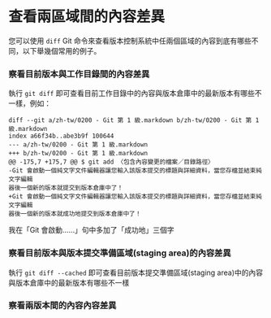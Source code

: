 # 查看兩區域間的內容差異
您可以使用 `diff` Git 命令來查看版本控制系統中任兩個區域的內容到底有哪些不同，以下舉幾個常用的例子。

### 察看目前版本與工作目錄間的內容差異
執行 `git diff` 即可查看目前工作目錄中的內容與版本倉庫中的最新版本有哪些不一樣，例如：

`````
diff --git a/zh-tw/0200 - Git 第 1 級.markdown b/zh-tw/0200 - Git 第 1 級.markdown
index a66f34b..abe3b9f 100644
--- a/zh-tw/0200 - Git 第 1 級.markdown 
+++ b/zh-tw/0200 - Git 第 1 級.markdown 
@@ -175,7 +175,7 @@ $ git add 〈包含內容變更的檔案／目錄路徑〉
-Git 會啟動一個純文字文件編輯器讓您輸入該版本提交的標題與詳細資料，當您存檔並結束純文字編輯
器後一個新的版本就提交到版本倉庫中了！
+Git 會啟動一個純文字文件編輯器讓您輸入該版本提交的標題與詳細資料，當您存檔並結束純文字編輯
器後一個新的版本就成功地提交到版本倉庫中了！
`````
我在「Git 會啟動……」句中多加了「成功地」三個字

### 察看目前版本與版本提交準備區域(staging area)的內容差異
執行 `git diff --cached` 即可查看目前版本提交準備區域(staging area)中的內容與版本倉庫中的最新版本有哪些不一樣

### 察看兩版本間的內容內容差異
